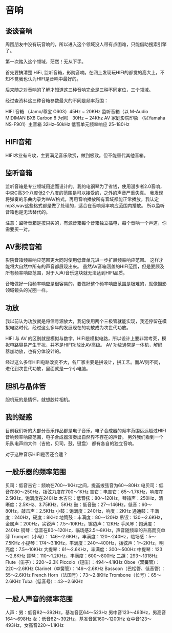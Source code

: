 # 音响

## 谈谈音响

周围朋友中没有玩音响的，所以进入这个领域没人带有点困难，只能借助搜索引擎了。

第一次踏入这个领域，茫然！无从下手。

首先要搞清楚 HiFi, 监听音箱，影院音响。在网上发现玩HIFI的都觉的高大上，不知不觉我也认为HIFI是音响中最好的。

后来随之对音响的了解才知道这三种音响完全是三种不同定位，三个领域。

经过查资料这三种音箱参数最大的不同是频率范围：

HIFI 音箱 （Jamo/尊宝 C603）45Hz ~ 20KHz 监听音箱（以 M-Audio MIDIMAN BX8 Carbon 8 为例） 30Hz ~ 24Khz AV 家庭影院印象 （以Yamaha NS-F901）主音箱 32Hz–50kHz 低音单元频率响应 25–180Hz

## HIFI音箱

HIFI术业有专攻，主要满足音乐欣赏，做到极致。但不能替代其他音箱。

## 监听音箱

监听音箱是专业领域用途而设计的。我的电钢琴为了省钱，使用漫步者2.0音响，中央C高3个八度低2个八度的范围是可以接受的，之外的声音严重失真。 我发现将弹奏的乐曲内录为WAV格式，再用音响播放所有音域都能正常播放。我认定 mp3,wav这些格式都是做了处理的，适合在音响频率响应范围内播放。 所以监听音箱也是无法替代的。

注意：监听音箱是按只买的，有源音箱每个音箱独立插电，每个音响一个声道，你需要买一对。

## AV影院音箱

影院音箱频率响应范围更大同时使用低音单元进一步扩展频率响应范围。 这样才能将大自然中所有的声音都展现出来。 虽然AV音箱涵盖的HIFI范围，但是要顾及所有频率响应范围，对于人声/音乐这块就无法达到HIFI品质。

音箱做好一段频率响应是很容易的，要做好整个频率响应范围是极难的，就像摄影领域镜头的光圈一样。

## 功放

我以前认为功放就是将信号源放大，我记使用两个三极管就能实现，我还停留在模拟电路时代，经过这么多年的发展现在的功放成为次世代功放。

HIFI 与 AV 的区别就是模拟与数字，HIFI是模拟电路，所以设计上要非常考究，模拟电路容易产生干扰，并不是HIFI功放比AV高级。 AV 功放通常是一体机，解码器加功放，也有分体设计的。

经过这么多年HIFI电路改变不大，各厂家主要是拼设计，拼工艺。而AV则不同，进化到次世代功放，里面就是一个小电脑。

## 胆机与晶体管

胆机玩的是情怀，就想胶片相机。

## 我的疑惑

目前我们听的大部分音乐作品都是电子音乐，电子合成器的频率范围远远超过HIFI音响频率响应范围，电子合成器演奏出自然界不存在的声音。 另外我们看到一个乐队电声四大件（吉他，贝司，鼓，键盘） 都有各自的独立音响。

对于这种音乐HIFI是否还合适？

## 一般乐器的频率范围

贝司：低音吉它：频响在700～1KHz之间，提高拨弦音为60～80Hz 电贝司：低音在80～250Hz，拨弦力度在700～1KHz 吉它：电吉它：65～1.7KHz，响度在2.5KHz，饱满度在240Hz 木吉它：低音弦：80～120Hz，琴箱声：250Hz，清晰度：2.5KHz、3.75KHz、5KHz 鼓：低音鼓：27～146Hz，低音：60～80Hz，敲击声：2.5KHz 小鼓：饱满度：240Hz，响度：2KHz 通通鼓：丰满度：240Hz，硬度：8KHz 地筒鼓：丰满度：80～120Hz 吊钗：130～2.6KHz，金属声：200Hz，尖锐声：7.5～10KHz，镲边声：12KHz 手风琴：饱满度：240Hz 钢琴：低音在80～120Hz，临场感2.5～8KHz，声音随频率的升高而变单薄 Trumpet（小号）： 146～2.6KHz，丰满度：120～240Hz，临场感：5～7.5KHz 小提琴：174～3.1KHz，丰满度：240～400Hz，拨弦声：1～2KHz，明亮度：7.5～10KHz 大提琴：61～2.6KHz，丰满度：300～500Hz 中提琴：123～2.6KHz 琵琶：110～1.2KHz，丰满度：600～800Hz 二胡：293～1318Hz Flute（笛子）：220～2.3K Piccolo（短笛）：494～4.1KHz Oboe（双簧管）：220～2.6KHz Clarinet（单簧管）：146～2.6KHz Bassoon（巴松管、低音管）：55～2.6KHz French Horn（法国号）：73～2.8KHz Trombone（长号）：65～2.6KHz Tuba（低音号）：43～2.6KHz

## 一般人声音的频率范围

人声：男：低音82～392Hz，基准音区64～523Hz 男中音123～493Hz，男高音164～698Hz 女：低音82～392Hz，基准音区160～1200Hz 女中音123～493Hz，女高音220～1.1KHz

